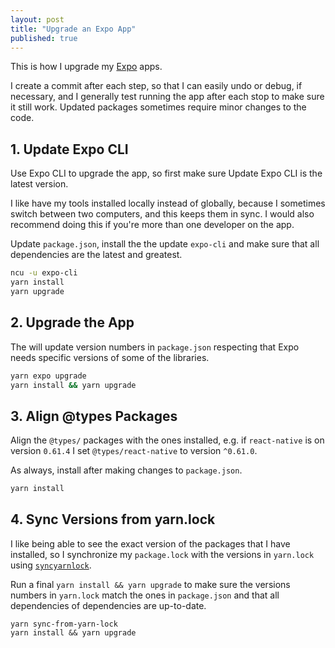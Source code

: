 ```yaml
---
layout: post
title: "Upgrade an Expo App"
published: true
---
```


This is how I upgrade my [Expo](https://expo.io/) apps.

I create a commit after each step, so that I can easily undo or debug, if necessary, and I generally test running the app after each stop to make sure it still work. Updated packages sometimes require minor changes to the code.

## 1. Update Expo CLI

Use Expo CLI to upgrade the app, so first make sure Update Expo CLI is the latest version.

I like have my tools installed locally instead of globally, because I sometimes switch between two computers, and this keeps them in sync. I would also recommend doing this if you're more than one developer on the app.

Update `package.json`, install the the update `expo-cli` and make sure that all dependencies are the latest and greatest.

```sh
ncu -u expo-cli
yarn install
yarn upgrade
```

## 2. Upgrade the App

The will update version numbers in `package.json` respecting that Expo needs specific versions of some of the libraries.

```sh
yarn expo upgrade
yarn install && yarn upgrade
```

## 3. Align @types Packages

Align the `@types/` packages with the ones installed, e.g. if `react-native` is on version `0.61.4` I set `@types/react-native` to version `^0.61.0`.

As always, install after making changes to `package.json`.

```sh
yarn install
```

## 4. Sync Versions from yarn.lock

I like being able to see the exact version of the packages that I have installed, so I synchronize my `package.lock` with the versions in `yarn.lock` using [`syncyarnlock`](https://github.com/vasilevich/sync-yarnlock-into-packagejson).

Run a final `yarn install && yarn upgrade` to make sure the versions numbers in `yarn.lock` match the ones in `package.json` and that all dependencies of dependencies are up-to-date.

```
yarn sync-from-yarn-lock
yarn install && yarn upgrade
```

